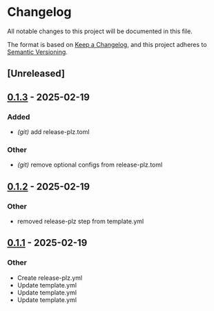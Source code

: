 # Changelog

All notable changes to this project will be documented in this file.

The format is based on [Keep a Changelog](https://keepachangelog.com/en/1.0.0/),
and this project adheres to [Semantic Versioning](https://semver.org/spec/v2.0.0.html).

## [Unreleased]

## [0.1.3](https://github.com/pakho12/rust-githubaction-demo/compare/v0.1.2...v0.1.3) - 2025-02-19

### Added

- *(git)* add release-plz.toml

### Other

- *(git)* remove optional configs from release-plz.toml

## [0.1.2](https://github.com/pakho12/rust-githubaction-demo/compare/v0.1.1...v0.1.2) - 2025-02-19

### Other

- removed release-plz step from template.yml

## [0.1.1](https://github.com/pakho12/rust-githubaction-demo/compare/v0.1.0...v0.1.1) - 2025-02-19

### Other

- Create release-plz.yml
- Update template.yml
- Update template.yml
- Update template.yml
